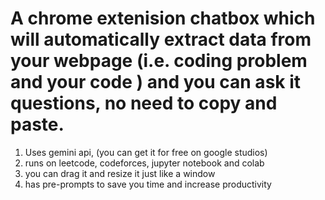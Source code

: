 # A chrome extenision chatbox which will automatically extract data from your webpage (i.e. coding problem and your code ) and you can ask it questions, no need to copy and paste. 

1) Uses gemini api, (you can get it for free on google studios)
2) runs on leetcode, codeforces, jupyter notebook and colab
3) you can drag it and resize it just like a window
4) has pre-prompts to save you time and increase productivity
